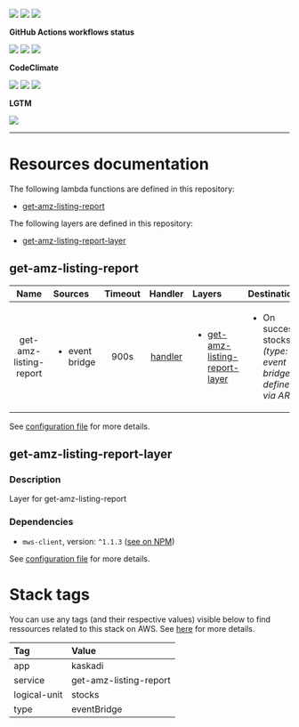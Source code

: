 ![](https://img.shields.io/github/package-json/v/kaskadi/get-amz-listing-report)
![](https://img.shields.io/badge/code--style-standard-blue)
![](https://img.shields.io/github/license/kaskadi/get-amz-listing-report?color=blue)

**GitHub Actions workflows status**

[![](https://img.shields.io/github/workflow/status/kaskadi/get-amz-listing-report/deploy?label=deployed&logo=Amazon%20AWS)](https://github.com/kaskadi/get-amz-listing-report/actions?query=workflow%3Adeploy)
[![](https://img.shields.io/github/workflow/status/kaskadi/get-amz-listing-report/build?label=build&logo=mocha)](https://github.com/kaskadi/get-amz-listing-report/actions?query=workflow%3Abuild)
[![](https://img.shields.io/github/workflow/status/kaskadi/get-amz-listing-report/syntax-check?label=syntax-check&logo=serverless)](https://github.com/kaskadi/get-amz-listing-report/actions?query=workflow%3Asyntax-check)

**CodeClimate**

[![](https://img.shields.io/codeclimate/maintainability/kaskadi/get-amz-listing-report?label=maintainability&logo=Code%20Climate)](https://codeclimate.com/github/kaskadi/get-amz-listing-report)
[![](https://img.shields.io/codeclimate/tech-debt/kaskadi/get-amz-listing-report?label=technical%20debt&logo=Code%20Climate)](https://codeclimate.com/github/kaskadi/get-amz-listing-report)
[![](https://img.shields.io/codeclimate/coverage/kaskadi/get-amz-listing-report?label=test%20coverage&logo=Code%20Climate)](https://codeclimate.com/github/kaskadi/get-amz-listing-report)

**LGTM**

[![](https://img.shields.io/lgtm/grade/javascript/github/kaskadi/get-amz-listing-report?label=code%20quality&logo=LGTM)](https://lgtm.com/projects/g/kaskadi/get-amz-listing-report/?mode=list&logo=LGTM)

<!-- You can add badges inside of this section if you'd like -->

****

<!-- automatically generated documentation will be placed in here -->
# Resources documentation

The following lambda functions are defined in this repository:
- [get-amz-listing-report](#get-amz-listing-report)

The following layers are defined in this repository:
- [get-amz-listing-report-layer](#get-amz-listing-report-layer)

## get-amz-listing-report <a name="get-amz-listing-report"></a>

|          Name          | Sources                        | Timeout |                 Handler                | Layers                                                                          | Destinations                                                                 |
| :--------------------: | :----------------------------- | :-----: | :------------------------------------: | :------------------------------------------------------------------------------ | :--------------------------------------------------------------------------- |
| get-amz-listing-report | <ul><li>event bridge</li></ul> |   900s  | [handler](./get-amz-listing-report.js) | <ul><li>[get-amz-listing-report-layer](#get-amz-listing-report-layer)</li></ul> | <ul><li>On success: stocks _(type: event bridge, defined via ARN)_</li></ul> |

See [configuration file](./serverless.yml) for more details.

## get-amz-listing-report-layer <a name="get-amz-listing-report-layer"></a>

### Description

Layer for get-amz-listing-report

### Dependencies

- `mws-client`, version: `^1.1.3` ([see on NPM](https://www.npmjs.com/package/mws-client))

See [configuration file](./serverless.yml) for more details.

# Stack tags

You can use any tags (and their respective values) visible below to find ressources related to this stack on AWS. See [here](https://docs.amazonaws.cn/en_us/AWSCloudFormation/latest/UserGuide/aws-properties-resource-tags.html) for more details.

| Tag          | Value                  |
| :----------- | :--------------------- |
| app          | kaskadi                |
| service      | get-amz-listing-report |
| logical-unit | stocks                 |
| type         | eventBridge            |
<!-- automatically generated documentation will be placed in here -->

<!-- You can customize this template as you'd like! -->
